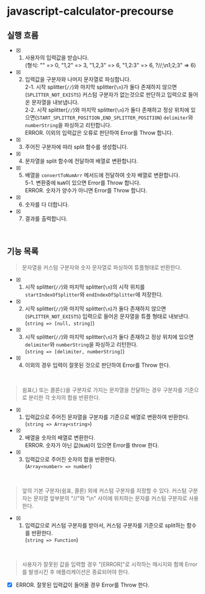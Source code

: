 # javascript-calculator-precourse

## 실행 흐름
- [x] 1. 사용자의 입력값을 받습니다.   
(형식: "" => 0, "1,2" => 3, "1,2,3" => 6, "1,2:3" => 6, ?//;\n1;2;3" => 6)

- [x] 2. 입력값을 구분자와 나머지 문자열로 파싱합니다.   
      2-1. 시작 splitter(`//`)와 마지막 splitter(`\n`)가 둘다 존재하지 않으면(`SPLITTER_NOT_EXISTS`) 커스텀 구분자가 없는것으로 판단하고 입력으로 들어온 문자열을 내보냅니다.   
      2-2. 시작 splitter(`//`)와 마지막 splitter(`\n`)가 둘다 존재하고 정상 위치에 있으면(`START_SPLITTER_POSITION` ,`END_SPLITTER_POSITION`) `delimiter`와 `numberString`을 파싱하고 리턴합니다.   
      ERROR. 이외의 입력값은 오류로 판단하여 Error를 Throw 합니다.

- [x] 3. 주어진 구분자에 따라 split 함수를 생성합니다.

- [x] 4. 문자열을 split 함수에 전달하여 배열로 변환합니다.

- [x] 5. 배열을 `convertToNumArr` 메서드에 전달하여 숫자 배열로 변환합니다.   
      5-1. 변환중에 `NaN`이 있으면 Error를 Throw 합니다.   
      ERROR. 숫자가 양수가 아니면 Error를 Throw 합니다.

- [x] 6. 숫자를 다 더합니다.

- [x] 7. 결과를 출력합니다.

<br/>
   
## 기능 목록

> 문자열을 커스텀 구분자와 숫자 문자열로 파싱하여 튜플형태로 반환한다.

- [x] 1. 시작 splitter(`//`)와 마지막 splitter(`\n`)의 시작 위치를 `startIndexOfSplitter`와 `endIndexOfSplitter`에 저장한다.

- [x] 2. 시작 splitter(`//`)와 마지막 splitter(`\n`)가 둘다 존재하지 않으면(`SPLITTER_NOT_EXISTS`) 입력으로 들어온 문자열을 튜플 형태로 내보낸다.   
      (`string => [null, string]`)

- [x] 3. 시작 splitter(`//`)와 마지막 splitter(`\n`)가 둘다 존재하고 정상 위치에 있으면 `delimiter`와 `numberString`을 파싱하고 리턴한다.   
      (`string => [delimiter, numberString]`)

- [x] 4. 이외의 경우 입력이 잘못된 것으로 판단하여 Error를 Throw 한다.
      
<br/>

> 쉼표(,) 또는 콜론(:)을 구분자로 가지는 문자열을 전달하는 경우 구분자를 기준으로 분리한 각 숫자의 합을 반환한다.

- [x] 1. 입력값으로 주어진 문자열을 구분자를 기준으로 배열로 변환하여 반환한다.   
(`string => Array<string>`) 

- [x] 2. 배열을 숫자의 배열로 변환한다.   
      ERROR. 숫자가 아닌 값(`NaN`)이 있으면 Error를 throw 한다.

- [x] 3. 입력값으로 주어진 숫자의 합을 반환한다.   
(`Array<number> => number`)
    
<br/>    

> 앞의 기본 구분자(쉼표, 콜론) 외에 커스텀 구분자를 지정할 수 있다. 커스텀 구분자는 문자열 앞부분의 "//"와 "\n" 사이에 위치하는 문자를 커스텀 구분자로 사용한다.

- [x] 1. 입력값으로 커스텀 구분자를 받아서, 커스텀 구분자를 기준으로 split하는 함수를 반환한다.   
(`string => Function`)
    
<br/>

> 사용자가 잘못된 값을 입력할 경우 "[ERROR]"로 시작하는 메시지와 함께 Error를 발생시킨 후 애플리케이션은 종료되어야 한다.

- [x] ERROR. 잘못된 입력값이 들어올 경우 Error를 Throw 한다.

